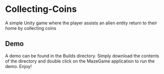 # Collecting-Coins
A simple Unity game where the player assists an alien entity return to their home by collecting coins

## Demo
A demo can be found in the Builds directory. Simply download the contents of the directory and double click on the MazeGame application to run the demo. Enjoy!
